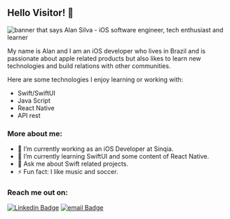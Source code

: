 ## Hello Visitor! 👋 

<img src="https://www.codemate.com/wp-content/uploads/2016/06/ios-dev-thumbnail.jpg" alt="banner that says Alan Silva - iOS software engineer, tech enthusiast and learner">

My name is Alan and I am an iOS developer who lives in Brazil and is passionate about apple related products but also likes to learn new technologies and build relations with other communities. 

Here are some technologies I enjoy learning or working with: 
- Swift/SwiftUI
- Java Script
- React Native
- API rest

### More about me: 
- 🔭 I’m currently working as an iOS Developer at Sinqia.
- 🌱 I’m currently learning SwiftUI and some content of React Native.
- 💬 Ask me about Swift related projects.
- ⚡ Fun fact: I like music and soccer.

### Reach me out on:

[![Linkedin Badge](https://img.shields.io/badge/-LinkedIn-blue?style=flat-square&logo=Linkedin&logoColor=white&link=https://www.linkedin.com/in/alan-silvaios/)](https://www.linkedin.com/in/alan-silvaios/)
[![email Badge](https://img.shields.io/badge/-Gmail-c14438?style=flat-square&logo=Gmail&logoColor=white&link=mailto:abs10@globomail.com)](mailto:abs10@globomail.com)
